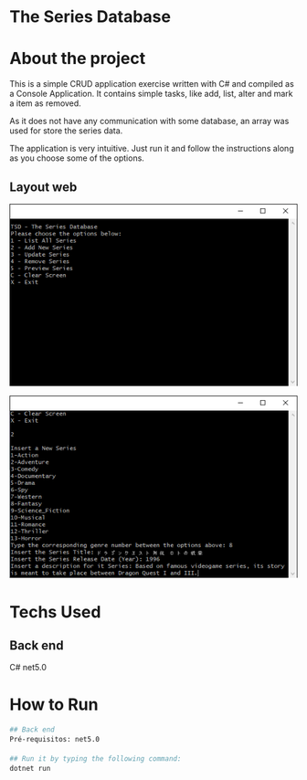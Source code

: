 # The Series Database 
# About the project

This is a simple CRUD application exercise written with C# and compiled as a Console Application. It contains simple tasks, like add, list, alter and mark a item as removed.

As it does not have any communication with some database, an array was used for store the series data.

The application is very intuitive. Just run it and follow the instructions along as you choose some of the options.

## Layout web
![Sample 1](https://github.com/math-thomaz/assets/blob/master/DIO/C%23_Projects/Simple_CRUD_App/sample_1.png)

![Sample 2](https://github.com/math-thomaz/assets/blob/master/DIO/C%23_Projects/Simple_CRUD_App/sample_2.png)

# Techs Used
## Back end
C#
net5.0

# How to Run

```bash
## Back end
Pré-requisitos: net5.0

## Run it by typing the following command:
dotnet run
